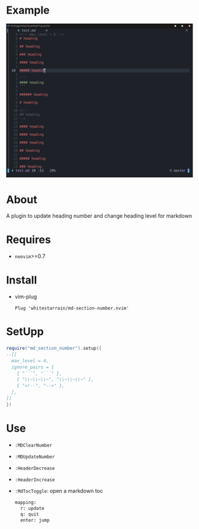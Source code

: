 # Example

![](./image/show.gif)

# About

A plugin to update heading number and change heading level for markdown

# Requires

- `neovim`>=0.7

# Install

- vim-plug

  ```
  Plug 'whitestarrain/md-section-number.nvim'
  ```

# SetUpp

```lua
require("md_section_number").setup({
--[[
  max_level = 4,
  ignore_pairs = {
    { "```", "```" },
    { "\\~\\~\\~", "\\~\\~\\~" },
    { "<!--", "-->" },
  },
]]
})
```

# Use

- `:MDClearNumber`
- `:MDUpdateNumber`
- `:HeaderDecrease `
- `:HeaderIncrease `
- `:MdTocToggle`: open a markdown toc

  ```
  mapping:
    r: update
    q: quit
    enter: jump
  ```
